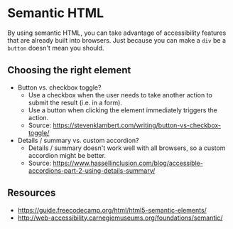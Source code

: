 # Semantic HTML

By using semantic HTML, you can take advantage of accessibility features that are already built into browsers. Just because you can make a `div` be a `button` doesn't mean you should.

## Choosing the right element

* Button vs. checkbox toggle?
    * Use a checkbox when the user needs to take another action to submit the result (i.e. in a form).
    * Use a button when clicking the element immediately triggers the action.
    * Source: https://stevenklambert.com/writing/button-vs-checkbox-toggle/
* Details / summary vs. custom accordion?
    * Details / summary doesn't work well with all browsers, so a custom accordion might be better.
    * Source: https://www.hassellinclusion.com/blog/accessible-accordions-part-2-using-details-summary/

## Resources

* https://guide.freecodecamp.org/html/html5-semantic-elements/
* http://web-accessibility.carnegiemuseums.org/foundations/semantic/
